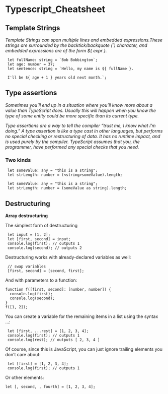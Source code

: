 # Typescript_Cheatsheet

## Template Strings

  *Template Strings can span multiple lines and embedded expressions.These strings are surrounded by the backtick/backquote (`)   character, and embedded expressions are of the form ${ expr }.*
  
  ```
   let fullName: string = `Bob Bobbington`;
   let age: number = 37;
   let sentence: string = `Hello, my name is ${ fullName }.
   
   I'll be ${ age + 1 } years old next month.`;
  ```
  
  ## Type assertions
  
  *Sometimes you’ll end up in a situation where you’ll know more about a value than TypeScript does. Usually this will happen   when you know the type of some entity could be more specific than its current type.*
 
 *Type assertions are a way to tell the compiler “trust me, I know what I’m doing.” A type assertion is like a type cast in  other languages, but performs no special checking or restructuring of data. It has no runtime impact, and is used purely by the compiler. TypeScript assumes that you, the programmer, have performed any special checks that you need.*
 
 ### Two kinds
 
 ```
  let someValue: any = "this is a string";
  let strLength: number = (<string>someValue).length;
 ```
 
 ```
  let someValue: any = "this is a string";
  let strLength: number = (someValue as string).length;
 ```

## Destructuring

 **Array destructuring**
 
  The simplest form of destructuring
  
 ```
  let input = [1, 2];
  let [first, second] = input;
  console.log(first); // outputs 1
  console.log(second); // outputs 2
 ```
 
  Destructuring works with already-declared variables as well:
  
  ```
   // swap variables
   [first, second] = [second, first];
  ```
  
  And with parameters to a function:
  
  ```
  function f([first, second]: [number, number]) {
    console.log(first);
    console.log(second);
  }
  f([1, 2]);
  ```
  
  You can create a variable for the remaining items in a list using the syntax ...:
  
  ```
   let [first, ...rest] = [1, 2, 3, 4];
   console.log(first); // outputs 1
   console.log(rest); // outputs [ 2, 3, 4 ]
  ```
  
  Of course, since this is JavaScript, you can just ignore trailing elements you don’t care about:
  
  ```
   let [first] = [1, 2, 3, 4];
   console.log(first); // outputs 1
  ```
  
  Or other elements:
  
  ```
  let [, second, , fourth] = [1, 2, 3, 4];

  ```
